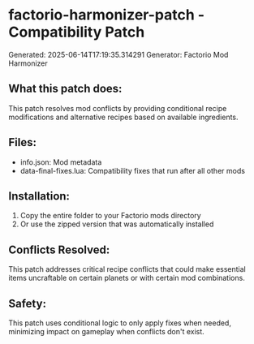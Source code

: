 # factorio-harmonizer-patch - Compatibility Patch

Generated: 2025-06-14T17:19:35.314291
Generator: Factorio Mod Harmonizer

## What this patch does:
This patch resolves mod conflicts by providing conditional recipe modifications
and alternative recipes based on available ingredients.

## Files:
- info.json: Mod metadata
- data-final-fixes.lua: Compatibility fixes that run after all other mods

## Installation:
1. Copy the entire folder to your Factorio mods directory
2. Or use the zipped version that was automatically installed

## Conflicts Resolved:
This patch addresses critical recipe conflicts that could make essential
items uncraftable on certain planets or with certain mod combinations.

## Safety:
This patch uses conditional logic to only apply fixes when needed,
minimizing impact on gameplay when conflicts don't exist.
